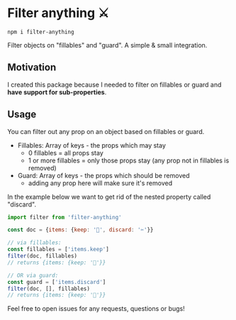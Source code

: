 # Filter anything ⚔️

```
npm i filter-anything
```

Filter objects on "fillables" and "guard". A simple & small integration.

## Motivation

I created this package because I needed to filter on fillables or guard and **have support for sub-properties**.

## Usage

You can filter out any prop on an object based on fillables or guard.

- Fillables: Array of keys - the props which may stay
  - 0 fillables = all props stay
  - 1 or more fillables = only those props stay (any prop not in fillables is removed)
- Guard: Array of keys - the props which should be removed
  - adding any prop here will make sure it's removed

In the example below we want to get rid of the nested property called "discard".

```js
import filter from 'filter-anything'

const doc = {items: {keep: '📌', discard: '✂️'}}

// via fillables:
const fillables = ['items.keep']
filter(doc, fillables)
// returns {items: {keep: '📌'}}

// OR via guard:
const guard = ['items.discard']
filter(doc, [], fillables)
// returns {items: {keep: '📌'}}
```

Feel free to open issues for any requests, questions or bugs!
